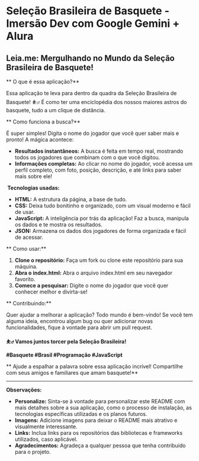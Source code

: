 # Seleção Brasileira de Basquete - Imersão Dev com Google Gemini + Alura

## Leia.me: Mergulhando no Mundo da Seleção Brasileira de Basquete!

** O que é essa aplicação?**

Essa aplicação te leva para dentro da quadra da Seleção Brasileira de Basquete! ⛹️‍♂️ É como ter uma enciclopédia dos nossos maiores astros do basquete, tudo a um clique de distância. 

** Como funciona a busca?**

É super simples! Digita o nome do jogador que você quer saber mais e pronto! A mágica acontece:

* **Resultados instantâneos:** A busca é feita em tempo real, mostrando todos os jogadores que combinam com o que você digitou.
* **Informações completas:** Ao clicar no nome do jogador, você acessa um perfil completo, com foto, posição, descrição, e até links para saber mais sobre ele!

**️ Tecnologias usadas:**

* **HTML:** A estrutura da página, a base de tudo.
* **CSS:** Deixa tudo bonitinho e organizado, com um visual moderno e fácil de usar.
* **JavaScript:** A inteligência por trás da aplicação! Faz a busca, manipula os dados e te mostra os resultados.
* **JSON:** Armazena os dados dos jogadores de forma organizada e fácil de acessar.

** Como usar:**

1. **Clone o repositório:** Faça um fork ou clone este repositório para sua máquina.
2. **Abra o index.html:** Abra o arquivo index.html em seu navegador favorito.
3. **Comece a pesquisar:** Digite o nome do jogador que você quer conhecer melhor e divirta-se!

** Contribuindo:**

Quer ajudar a melhorar a aplicação? Todo mundo é bem-vindo! Se você tem alguma ideia, encontrou algum bug ou quer adicionar novas funcionalidades, fique à vontade para abrir um pull request.

**⛹️‍♂️ Vamos juntos torcer pela Seleção Brasileira!**

**#Basquete #Brasil #Programação #JavaScript**

** Ajude a espalhar a palavra sobre essa aplicação incrível! Compartilhe com seus amigos e familiares que amam basquete!**

****

**Observações:**

* **Personalize:** Sinta-se à vontade para personalizar este README com mais detalhes sobre a sua aplicação, como o processo de instalação, as tecnologias específicas utilizadas e os planos futuros.
* **Imagens:** Adicione imagens para deixar o README mais atrativo e visualmente interessante.
* **Links:** Inclua links para os repositórios das bibliotecas e frameworks utilizados, caso aplicável.
* **Agradecimentos:** Agradeça a qualquer pessoa que tenha contribuído para o projeto.
